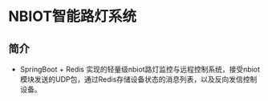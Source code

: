 # NBIOT智能路灯系统
## 简介
- SpringBoot + Redis 实现的轻量级nbiot路灯监控与远程控制系统，接受nbiot模块发送的UDP包，通过Redis存储设备状态的消息列表，以及反向发信控制设备。

